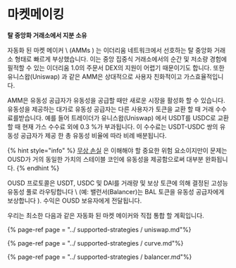 # 마켓메이킹

**탈 중앙화 거래소에서 지분 소유**

자동화 된 마켓 메이커 \ (AMMs \) 는 이더리움 네트워크에서 선호하는 탈 중앙화 거래소 형태로 빠르게 부상했습니다. 이는 중앙 집중식 거래소에서의 순간 및 저소량 경험에 필적할 수 있는 이더리움 1.0의 주문서 DEX의 지원이 어렵기 때문이기도 합니다. 또한 유니스왑(Uniswap) 과 같은 AMM은 상대적으로 사용자 친화적이고 가스효율적입니다.

AMM은 유동성 공급자가 유동성을 공급할 때만 새로운 시장을 활성화 할 수 있습니다. 유동성을 제공하는 대가로 유동성 공급자는 다른 사용자가 토큰을 교환 할 때 거래 수수료를받습니다. 예를 들어 트레이더가 유니스왑(Uniswap) 에서 USDT를 USDC로 교환 할 때 현재 가스 수수료 외에 0.3 %가 부과됩니다. 이 수수료는 USDT-USDC 쌍의 유동성 공급자가 제공 한 총 유동성 비율에 따라 비례 배분됩니다.

{% hint style="info" %}
[무상 손실](https://medium.com/@pintail/uniswap-a-good-deal-for-liquidity-providers-104c0b6816f2) 은 이해해야 할 중요한 위험 요소이지만이 문제는 OUSD가 거의 동일한 가치의 스테이블 코인에 유동성을 제공함으로써 대부분 완화됩니다.
{% endhint %}

OUSD 프로토콜은 USDT, USDC 및 DAI를 거래량 및 보상 토큰에 의해 결정된 고성능 유동성 풀로 라우팅합니다 \ (예: 밸런서(Balancer)는 BAL 토큰을 유동성 공급자에게 보상합니다 \). 수익은 OUSD 보유자에게 전달됩니다.

우리는 최소한 다음과 같은 자동화 된 마켓 메이커와 직접 통합 할 계획입니다.

{% page-ref page = "../ supported-strategies / uniswap.md"%}

{% page-ref page = "../ supported-strategies / curve.md"%}

{% page-ref page = "../ supported-strategies / balancer.md"%}





